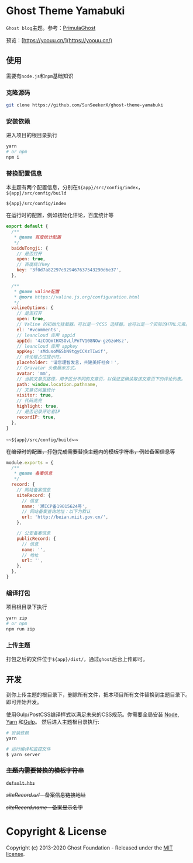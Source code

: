# Ghost Theme Yamabuki

`Ghost blog`主题。参考：[PrimulaGhost](https://themeix.com/livedemo?theme=PrimulaGhost)

预览：[https://yoouu.cn/](https://yoouu.cn/)



## 使用

需要有`node.js`和`npm`基础知识

### 克隆源码

```bash
git clone https://github.com/SunSeekerX/ghost-theme-yamabuki
```

### 安装依赖

进入项目的根目录执行

```bash
yarn
# or npm
npm i 
```

###  替换配置信息

本主题有两个配置信息，分别在`${app}/src/config/index`，`${app}/src/config/build`



`${app}/src/config/index`

在运行时的配置，例如初始化评论，百度统计等

```javascript
export default {
  /**
   * @name 百度统计配置
   */
  baiduTongji: {
    // 是否打开
    open: true,
    // 百度统计key
    key: '3f0d7a82297c929467637543290d6e37',
  },

  /**
   * @name valine配置
   * @more https://valine.js.org/configuration.html
   */
  valineOptions: {
    // 是否打开
    open: true,
    // Valine 的初始化挂载器。可以是一个CSS 选择器，也可以是一个实际的HTML元素。
    el: '#vcomments',
    // leancloud 应用 appid
    appId: '4zCOQmtHXSOvLlPnTV108NOw-gzGzoHsz',
    // leancloud 应用 appkey
    appKey: 'sMdusoM6SbN9tgyCCKzTIwif',
    // 评论框占位提示符。
    placeholder: '请您理智发言，共建美好社会！',
    // Gravatar 头像展示方式。
    avatar: 'mm',
    // 当前文章页路径，用于区分不同的文章页，以保证正确读取该文章页下的评论列表。
    path: window.location.pathname,
    // 文章访问量统计
    visitor: true,
    // 代码高亮
    highlight: true,
    // 是否记录评论者IP
    recordIP: true,
  },
}

```



`~~${app}/src/config/build`~~

~~在编译时的配置，打包完成需要替换主题内的模板字符串，例如备案信息等~~

```javascript
module.exports = {
  /**
   * @name 备案信息
   */
  record: {
    // 网站备案信息
    siteRecord: {
      // 信息
      name: '湘ICP备19015624号',
      // 网站备案查询地址：以下为默认
      url: 'http://beian.miit.gov.cn/',
    },

    // 公安备案信息
    publicRecord: {
      // 信息
      name: '',
      // 地址
      url: '',
    },
  },
}
```



### 编译打包

项目根目录下执行

```bash
yarn zip
# or npm
npm run zip
```



### 上传主题

打包之后的文件位于`${app}/dist/`，通过`ghost`后台上传即可。



## 开发

到你上传主题的根目录下，删除所有文件，把本项目所有文件替换到主题目录下。即可开始开发。



使用Gulp/PostCSS编译样式以满足未来的CSS规范。你需要全局安装 [Node](https://nodejs.org/), [Yarn](https://yarnpkg.com/) 和[Gulp](https://gulpjs.com)。 然后进入主题根目录执行:

```bash
# 安装依赖
yarn

# 运行编译和监控文件
$ yarn server
```



### ~~主题内需要替换的模板字符串~~

~~`default.hbs`~~

~~$siteRecord.url$ - 备案信息链接地址~~

~~$siteRecord.name$ - 备案显示名字~~




# Copyright & License

Copyright (c) 2013-2020 Ghost Foundation - Released under the [MIT license](LICENSE).
